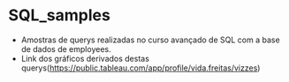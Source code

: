 # SQL_samples

- Amostras de querys realizadas no curso avançado de SQL com a base de dados de employees.
- Link dos gráficos derivados destas querys(https://public.tableau.com/app/profile/vida.freitas/vizzes)
